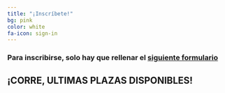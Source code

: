 ```yaml
---
title: "¡Inscríbete!"
bg: pink
color: white
fa-icon: sign-in
---
```


### Para inscribirse, solo hay que rellenar el [siguiente formulario](https://goo.gl/forms/f5j6V635mY3IF7rd2)
## ¡CORRE, ULTIMAS PLAZAS DISPONIBLES!
